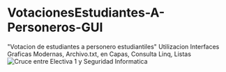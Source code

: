 # VotacionesEstudiantes-A-Personeros-GUI
"Votacion de estudiantes a personero estudiantiles" Utilizacion Interfaces Graficas Modernas, Archivo.txt, en Capas, Consulta Linq, Listas
![Cruce entre Electiva 1 y Seguridad Informatica](https://user-images.githubusercontent.com/63067085/187924668-0e009aa8-7a93-400d-80f6-95da8239ed7d.PNG)

